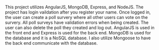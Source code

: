This project utilizes AngularJS, MongoDB, Express, and NodeJS. The project has login vaildation after you register your name. Once logged in, the user can create a poll survery where all other users can vote on the survery. All poll surveys have validation errors when being created. The user can also delete the poll they created and log out. AngularJS is used in the front end and Express is used for the back end. MongoDB is used for the database and it is a NoSQL database. I also utilize Mongoose to have the back end communicate with the database.
